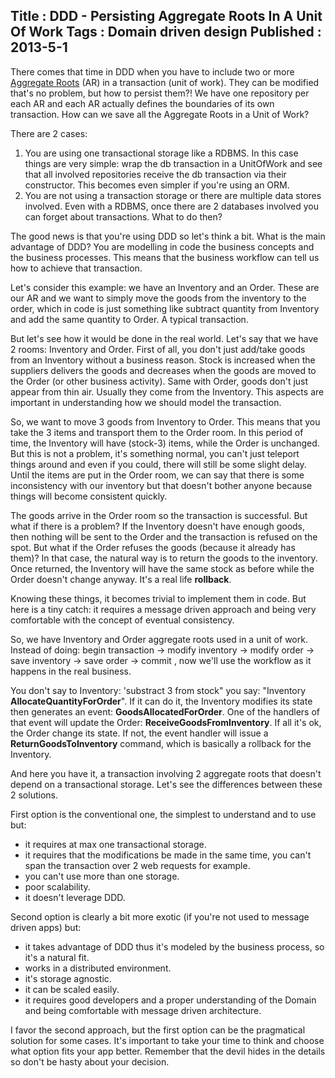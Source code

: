 Title : DDD - Persisting Aggregate Roots In A Unit Of Work
Tags : Domain driven design
Published : 2013-5-1
---

There comes that time in DDD when you have to include two or more [Aggregate Roots](http://www.sapiensworks.com/blog/post/2012/04/18/DDD-Aggregates-And-Aggregates-Root-Explained.aspx) (AR) in a transaction (unit of work). They can be modified that's no problem, but how to persist them?! We have one repository per each AR and each AR actually defines the boundaries of its own transaction. How can we save all the Aggregate Roots in a Unit of Work?

 There are 2 cases:  
1. You are using one transactional storage like a RDBMS. In this case things are very simple: wrap the db transaction in a UnitOfWork and see that all involved repositories receive the db transaction via their constructor. This becomes even simpler if you're using an ORM.  
2. You are not using a transaction storage or there are multiple data stores involved. Even with a RDBMS, once there are 2 databases involved you can forget about transactions. What to do then?

 The good news is that you're using DDD so let's think a bit. What is the main advantage of DDD? You are modelling in code the business concepts and the business processes. This means that the business workflow can tell us how to achieve that transaction.

 Let's consider this example: we have an Inventory and an Order. These are our AR and we want to simply move the goods from the inventory to the order, which in code is just something like subtract quantity from Inventory and add the same quantity to Order. A typical transaction.

 But let's see how it would be done in the real world. Let's say that we have 2 rooms: Inventory and Order. First of all, you don't just add/take goods from an Inventory without a business reason. Stock is increased when the suppliers delivers the goods and decreases when the goods are moved to the Order (or other business activity). Same with Order, goods don't just appear from thin air. Usually they come from the Inventory. This aspects are important in understanding how we should model the transaction.

 So, we want to move 3 goods from Inventory to Order. This means that you take the 3 items and transport them to the Order room. In this period of time, the Inventory will have (stock-3) items, while the Order is unchanged. But this is not a problem, it's something normal, you can't just teleport things around and even if you could, there will still be some slight delay. Until the items are put in the Order room, we can say that there is some inconsistency with our inventory but that doesn't bother anyone because things will become consistent quickly.

 The goods arrive in the Order room so the transaction is successful. But what if there is a problem? If the Inventory doesn't have enough goods, then nothing will be sent to the Order and the transaction is refused on the spot. But what if the Order refuses the goods (because it already has them)? In that case, the natural way is to return the goods to the inventory. Once returned, the Inventory will have the same stock as before while the Order doesn't change anyway. It's a real life **rollback**.

 Knowing these things, it becomes trivial to implement them in code. But here is a tiny catch: it requires a message driven approach and being very comfortable with the concept of eventual consistency.

 So, we have Inventory and Order aggregate roots used in a unit of work. Instead of doing: begin transaction -> modify inventory -> modify order -> save inventory -> save order -> commit , now we'll use the workflow as it happens in the real business.

 You don't say to Inventory: 'substract 3 from stock" you say: "Inventory **AllocateQuantityForOrder**". If it can do it, the Inventory modifies its state then generates an event: **GoodsAllocatedForOrder**. One of the handlers of that event will update the Order: **ReceiveGoodsFromInventory**. If all it's ok, the Order change its state. If not, the event handler will issue a **ReturnGoodsToInventory** command, which is basically a rollback for the Inventory.

 And here you have it, a transaction involving 2 aggregate roots that doesn't depend on a transactional storage. Let's see the differences between these 2 solutions.

 First option is the conventional one, the simplest to understand and to use but:  
- it requires at max one transactional storage.  
- it requires that the modifications be made in the same time, you can't span the transaction over 2 web requests for example.  
- you can't use more than one storage.  
- poor scalability.  
- it doesn't leverage DDD.

 Second option is clearly a bit more exotic (if you're not used to message driven apps) but:  
- it takes advantage of DDD thus it's modeled by the business process, so it's a natural fit.  
- works in a distributed environment.  
- it's storage agnostic.  
- it can be scaled easily.  
- it requires good developers and a proper understanding of the Domain and being comfortable with message driven architecture.

 I favor the second approach, but the first option can be the pragmatical solution for some cases. It's important to take your time to think and choose what option fits your app better. Remember that the devil hides in the details so don't be hasty about your decision.